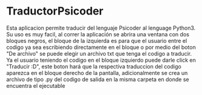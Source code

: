 # TraductorPsicoder

Esta aplicacion permite traducir del lenguaje Psicoder al lenguage Python3. Su uso es muy facil, al correr la aplicación se abrira una ventana con dos bloques negros, el bloque de la izquierda es para que el usuario entre el codigo ya sea escribiendo directamente en el bloque o por medio del boton "De archivo" se puede elegir un archivo txt que tenga el codigo a traducir. Ya el usuario teniendo el codigo en el bloque izquierdo puede darle click en "Traducir :D", este boton hará que la respectiva traduccion del codigo aparezca en el bloque derecho de la pantalla, adicionalmente se crea un archivo de tipo .py del codigo de salida en la misma carpeta en donde se encuentra el ejecutable
